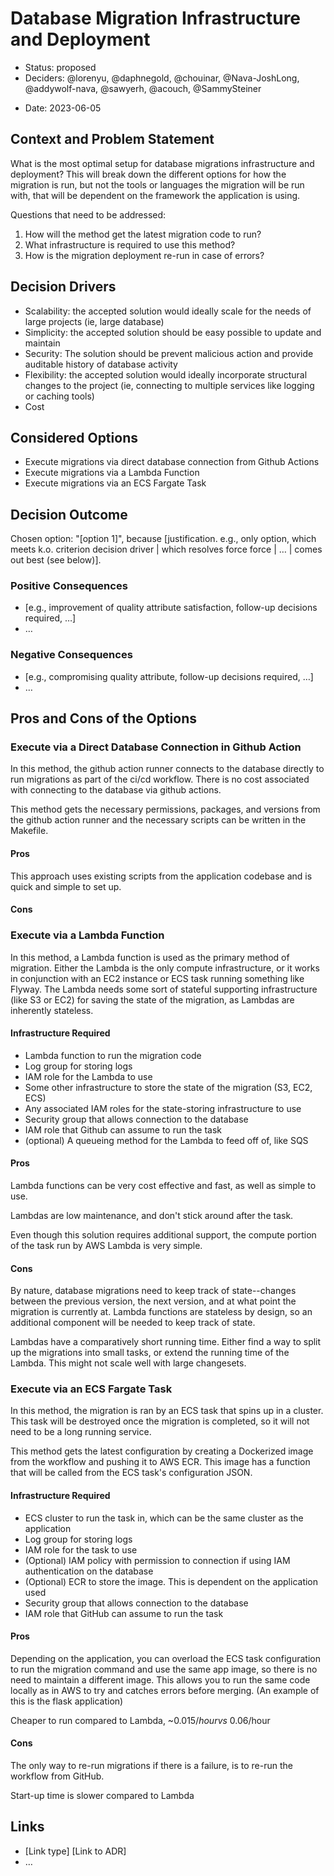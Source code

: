 # Database Migration Infrastructure and Deployment

* Status: proposed
* Deciders: @lorenyu, @daphnegold, @chouinar, @Nava-JoshLong, @addywolf-nava, @sawyerh, @acouch, @SammySteiner
 
 <!-- optional -->
* Date: 2023-06-05 <!-- optional -->

## Context and Problem Statement

What is the most optimal setup for database migrations infrastructure and deployment?
This will break down the different options for how the migration is run, but not the
tools or languages the migration will be run with, that will be dependent on the framework the application is using.

Questions that need to be addressed:
 1. How will the method get the latest migration code to run?
 2. What infrastructure is required to use this method?
 3. How is the migration deployment re-run in case of errors?

## Decision Drivers <!-- optional -->

* Scalability: the accepted solution would ideally scale for the needs of large projects (ie, large database)
* Simplicity: the accepted solution should be easy possible to update and maintain
* Security: The solution should be prevent malicious action and provide auditable history of database activity
* Flexibility: the accepted solution would ideally incorporate structural changes to the project (ie, connecting to multiple services like logging or caching tools) 
* Cost

## Considered Options

* Execute migrations via direct database connection from Github Actions
* Execute migrations via a Lambda Function
* Execute migrations via an ECS Fargate Task

## Decision Outcome

Chosen option: "[option 1]", because [justification. e.g., only option, which meets k.o. criterion decision driver | which resolves force force | … | comes out best (see below)].

### Positive Consequences <!-- optional -->

* [e.g., improvement of quality attribute satisfaction, follow-up decisions required, …]
* …

### Negative Consequences <!-- optional -->

* [e.g., compromising quality attribute, follow-up decisions required, …]
* …

## Pros and Cons of the Options <!-- optional -->

### Execute via a Direct Database Connection in Github Action

In this method, the github action runner connects to the database directly to run migrations as part of the ci/cd workflow. There is no cost associated with connecting to the database via github actions.

This method gets the necessary permissions, packages, and versions from the github action runner and the necessary scripts can be written in the Makefile.  <!-- optional -->

#### Pros
This approach uses existing scripts from the application codebase and is quick and simple to set up.

#### Cons


### Execute via a Lambda Function

In this method, a Lambda function is used as the primary method of migration. Either the Lambda is the only compute infrastructure, or it works in conjunction with an EC2 instance or ECS task running something like Flyway. The Lambda needs some sort of stateful supporting infrastructure (like S3 or EC2) for saving the state of the migration, as Lambdas are inherently stateless.

#### Infrastructure Required

- Lambda function to run the migration code
- Log group for storing logs
- IAM role for the Lambda to use
- Some other infrastructure to store the state of the migration (S3, EC2, ECS)
- Any associated IAM roles for the state-storing infrastructure to use
- Security group that allows connection to the database
- IAM role that Github can assume to run the task
- (optional) A queueing method for the Lambda to feed off of, like SQS

#### Pros

Lambda functions can be very cost effective and fast, as well as simple to use.

Lambdas are low maintenance, and don't stick around after the task.

Even though this solution requires additional support, the compute portion of the task run by AWS Lambda is very simple.

#### Cons

By nature, database migrations need to keep track of state--changes between the previous version, the next version, and at what point the migration is currently at. Lambda functions are stateless by design, so an additional component will be needed to keep track of state.

Lambdas have a comparatively short running time. Either find a way to split up the migrations into small tasks, or extend the running time of the Lambda. This might not scale well with large changesets.


### Execute via an ECS Fargate Task

In this method, the migration is ran by an ECS task that spins up in a cluster.
This task will be destroyed once the migration is completed, so it will not need to be
a long running service.

This method gets the latest configuration by creating a Dockerized image from the
workflow and pushing it to AWS ECR. This image has a function that will be called
from the ECS task's configuration JSON.

#### Infrastructure Required

 - ECS cluster to run the task in, which can be the same cluster as the application
 - Log group for storing logs
 - IAM role for the task to use
 - (Optional) IAM policy with permission to connection if using IAM authentication on the database
 - (Optional) ECR to store the image. This is dependent on the application used
 - Security group that allows connection to the database
 - IAM role that GitHub can assume to run the task

#### Pros

Depending on the application, you can overload the ECS task configuration to run
the migration command and use the same app image, so there is no need to maintain
a different image. This allows you to run the same code locally as in AWS to try
and catches errors before merging. (An example of this is the flask application)

Cheaper to run compared to Lambda, ~$0.015/hour vs ~$0.06/hour

#### Cons

The only way to re-run migrations if there is a failure, is to re-run the workflow from GitHub.

Start-up time is slower compared to Lambda

## Links <!-- optional -->

* [Link type] [Link to ADR] <!-- example: Refined by [ADR-0005](0005-example.md) -->
* … <!-- numbers of links can vary -->
